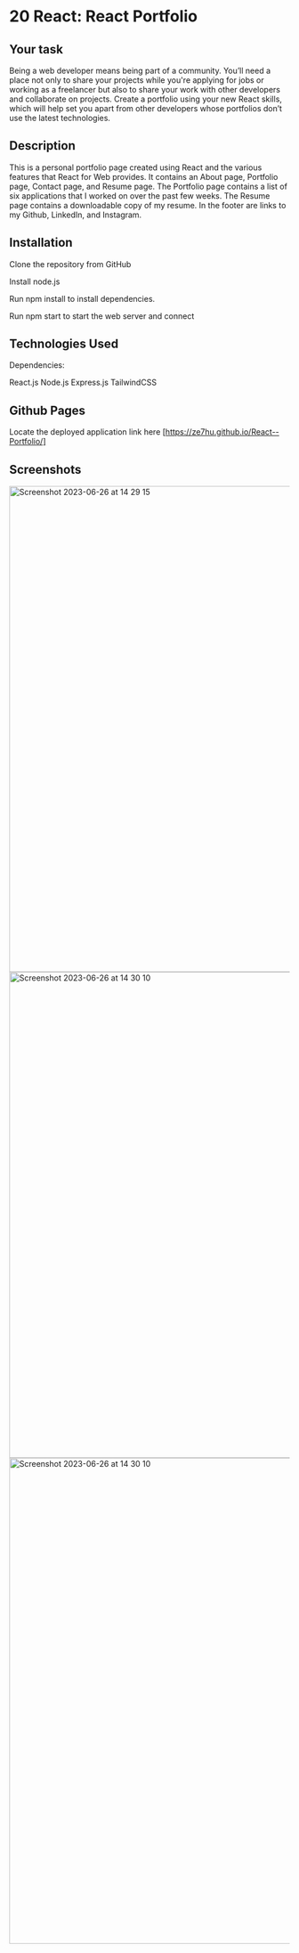# 20 React: React Portfolio

## Your task 

Being a web developer means being part of a community. You’ll need a place not only to share your projects while you're applying for jobs or working as a freelancer but also to share your work with other developers and collaborate on projects.
Create a portfolio using your new React skills, which will help set you apart from other developers whose portfolios don’t use the latest technologies.


## Description 

This is a personal portfolio page created using React and the various features that React for Web provides. It contains an About page, Portfolio page, Contact page, and Resume page. The Portfolio page contains a list of six applications that I worked on over the past few weeks. The Resume page contains a downloadable copy of my resume. In the footer are links to my Github, LinkedIn, and Instagram.



## Installation

Clone the repository from GitHub

Install node.js

Run npm install to install dependencies.

Run npm start to start the web server and connect


## Technologies Used

Dependencies:

React.js
Node.js
Express.js
TailwindCSS

## Github Pages

Locate the deployed application link here [https://ze7hu.github.io/React--Portfolio/]


## Screenshots

<img width="873" alt="Screenshot 2023-06-26 at 14 29 15" src="https://github.com/Ze7Hu/React-Portfolio/assets/123417090/d91b74d8-e3ea-4e07-a3ae-c57099a4237d">

<img width="873" alt="Screenshot 2023-06-26 at 14 30 10" src="https://github.com/Ze7Hu/React-Portfolio/assets/123417090/82df7fe6-2a8b-476a-8898-fb29e5877c21">


<img width="873" alt="Screenshot 2023-06-26 at 14 30 10" src="https://github.com/Ze7Hu/React-Portfolio/assets/123417090/9d4718c1-4f1e-4817-ad21-e48602431046">





